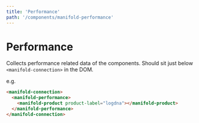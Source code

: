 ```yaml
---
title: 'Performance'
path: '/components/manifold-performance'
---
```


# Performance

Collects performance related data of the components. Should sit just below `<manifold-connection>`
in the DOM.

e.g.

```html
<manifold-connection>
  <manifold-performance>
    <manifold-product product-label="logdna"></manifold-product>
  </manifold-performance>
</manifold-connection>
```
